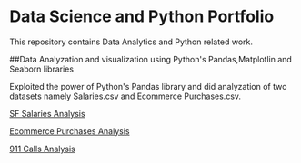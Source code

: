 # Data Science and Python Portfolio
This repository contains Data Analytics and Python related work.

##Data Analyzation and visualization using Python's Pandas,Matplotlin and Seaborn libraries

Exploited the power of Python's Pandas library and did analyzation of two datasets namely Salaries.csv and Ecommerce Purchases.csv.

[SF Salaries Analysis](https://github.com/Arushi-Handa/Data-Science-and-Python-Portfolio/blob/master/SF%20Salaries%20Basic%20Analysis.ipynb) 

[Ecommerce Purchases Analysis](https://github.com/Arushi-Handa/Data-Science-and-Python-Portfolio/blob/master/Ecommerce%20Purchases%20Anlaysis.ipynb)

[911 Calls Analysis](https://github.com/Arushi-Handa/Data-Science-and-Python-Portfolio/blob/master/911%20Calls%20Data%20Analysis.ipynb)

